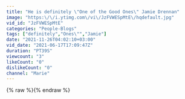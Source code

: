 ```yaml
---
title: "He is definitely \"One of the Good Ones\" Jamie Drennan"
image: "https:\/\/i.ytimg.com\/vi\/JzFVWESpMtE\/hqdefault.jpg"
vid_id: "JzFVWESpMtE"
categories: "People-Blogs"
tags: ["definitely","Ones\"","Jamie"]
date: "2021-11-26T04:02:10+03:00"
vid_date: "2021-06-17T17:09:47Z"
duration: "PT39S"
viewcount: "3"
likeCount: "0"
dislikeCount: "0"
channel: "Marie"
---
```

{% raw %}{% endraw %}
